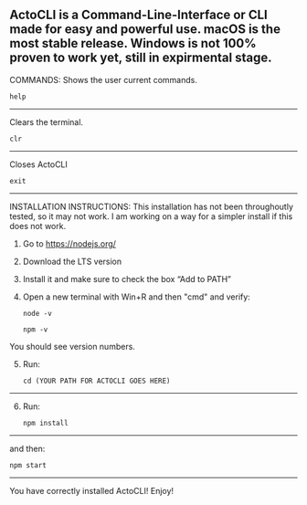 ActoCLI is a Command-Line-Interface or CLI made for easy and powerful use. macOS is the most stable release. Windows is not 100% proven to work yet, still in expirmental stage. 
----------------------------------------------------------
COMMANDS:
Shows the user current commands.

    help
----------------

Clears the terminal.

    clr
------------------------

Closes ActoCLI

    exit
------------------------


INSTALLATION INSTRUCTIONS:
This installation has not been throughoutly tested, so it may not work. I am working on a way for a simpler install if this does not work.
1. Go to https://nodejs.org/

2. Download the LTS version 

3. Install it and make sure to check the box “Add to PATH”

4. Open a new terminal with Win+R and then "cmd" and verify:

       node -v

       npm -v

You should see version numbers.

5. Run:

       cd (YOUR PATH FOR ACTOCLI GOES HERE)
----------------------------------------------------------

6. Run:

       npm install
-------------------------

and then:

    npm start
---------------------------

You have correctly installed ActoCLI! Enjoy!




